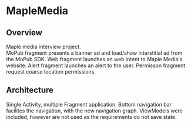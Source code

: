 # MapleMedia
## Overview
Maple media interview project.  
MoPub fragment presents a banner ad and load/show interstitial ad from the MoPub SDK.
Web fragment launches an web intent to Maple Media's website.
Alert fragment launches an alert to the user.
Permisson fragment request coarse location permissions.

## Architecture
Single Activity, multiple Fragment application.  Bottom navigation bar facilites the navigation, with the new navigation graph.
ViewModels were included, however are not used as the requirements do not save state.


